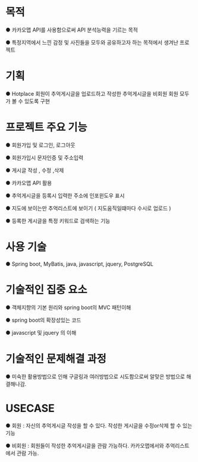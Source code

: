 # 목적
● 카카오맵 API를 사용함으로써 API 분석능력을 기르는 목적

● 특정지역에서 느낀 감정 및 사진들을 모두와 공유하고자 하는 목적에서 생겨난 프로젝트 

# 기획
● Hotplace 회원이 추억게시글을 업로드하고 작성한 추억게시글을 비회원 회원 모두가 볼 수 있도록 구현

# 프로젝트 주요 기능
● 회원가입 및 로그인, 로그아웃

● 회원가입시 문자인증 및 주소입력 

● 게시글 작성 , 수정 ,삭제 

● 카카오맵 API 활용 

● 추억게시글을 등록시 입력한 주소에 인포윈도우 표시

● 지도에 보이는만 추억리스트에 보이기 ( 지도움직일떄마다 수시로 업로드 )

● 등록한 게시글을 특정 키워드로 검색하는 기능

# 사용 기술
● Spring boot, MyBatis, java, javascript, jquery, PostgreSQL

# 기술적인 집중 요소 
● 객체지향의 기본 원리와 spring boot의 MVC 패턴이해

● spring boot의 확장성있는 코드

● javascript 및 jquery 의 이해

# 기술적인 문제해결 과정
● 미숙한 활용방법으로 인해 구글링과 여러방법으로 시도함으로써 알맞은 방법으로 해결해나감.

# USECASE 
● 회원 : 
        자신의 추억게시글 작성을 할 수 있다.
        작성한 게시글을 수정or삭제 할 수 있는 기능

● 비회원 :
       회원들이 작성한 추억게시글을 관람 가능하다.
       카카오맵에서와 추억리스트에서 관람 가능.